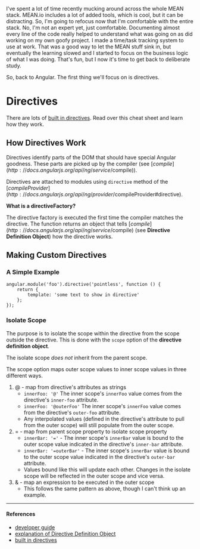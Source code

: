 I've spent a lot of time recently mucking around across the whole MEAN stack.  MEAN.io includes a lot of added tools, which is cool, but it can be distracting.  So, I'm going to refocus now that I'm comfortable with the entire stack.  No, I'm not an expert yet, just comfortable.  Documenting almost every line of the code really helped to understand what was going on as did working on my own goofy project.  I made a time/task tracking system to use at work.  That was a good way to let the MEAN stuff sink in, but eventually the learning slowed and I started to focus on the business logic of what I was doing.  That's fun, but I now it's time to get back to deliberate study.

So, back to Angular.  The first thing we'll focus on is directives.

# Directives

There are lots of [built in directives](http://docs.angularjs.org/api/ng/directive).  Read over this cheat sheet and learn how they work.

## How Directives Work

Directives identify parts of the DOM that should have special Angular goodness.  These parts are picked up by the compiler (see [$compile](http://docs.angularjs.org/api/ng/service/$compile)).

Directives are attached to modules using `directive` method of the [$compileProvider](http://docs.angularjs.org/api/ng/provider/$compileProvider#directive).

**What is a directiveFactory?**

The directive factory is executed the first time the compiler matches the directive.  The function returns an object that tells [$compile](http://docs.angularjs.org/api/ng/service/$compile) (see **Directive Definition Object**) how the directive works.

## Making Custom Directives

### A Simple Example
    
    angular.module('foo').directive('pointless', function () {
        return {
            template: 'some text to show in directive'
        };
    });

### Isolate Scope

The purpose is to isolate the scope within the directive from the scope outside the directive.  This is done with the `scope` option of the **directive definition object**.

The isolate scope *does not* inherit from the parent scope.

The scope option maps outer scope values to inner scope values in three different ways.

1. @ - map from directive's attributes as strings
    * `innerFoo: '@'` The inner scope's `innerFoo` value comes from the directive's `inner-foo` attribute.
    * `innerFoo: '@outerFoo'` The inner scope's `innerFoo` value comes from the directive's `outer-foo` attribute.
    * Any interpolated values (defined in the directive's attribute to pull from the outer scope) will still populate from the outer scope.
2. = - map from parent scope property to isolate scope property
    * `innerBar: '='` - The inner scope's `innerBar` value is bound to the outer scope value indicated in the directive's `inner-bar` attribute.
    * `innerBar: '=outerBar'` - The inner scope's `innerBar` value is bound to the outer scope value indicated in the directive's `outer-bar` attribute.
    * Values bound like this will update each other.  Changes in the isolate scope will be reflected in the outer scope and vice versa.
3. & - map an expression to be executed in the outer scope
    * This follows the same pattern as above, though I can't think up an example.

----
#### References
* [developer guide](http://docs.angularjs.org/guide/directive)
* [explanation of Directive Definition Object](http://docs.angularjs.org/api/ng/service/$compile)
* [built in directives](http://docs.angularjs.org/api/ng/directive)